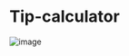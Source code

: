 # Tip-calculator


![image](https://github.com/user-attachments/assets/476eaa50-e740-4d4f-96ca-9785adc2e366)
